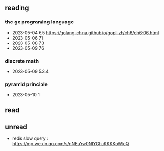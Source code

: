 ## reading

### the go programing language 
- 2023-05-04  6.5 https://golang-china.github.io/gopl-zh/ch6/ch6-06.html
- 2023-05-06  7.1
- 2023-05-08  7.3
- 2023-05-09  7.6

### discrete math
- 2023-05-09 5.3.4

### pyramid principle
- 2023-05-10 1

## read

## unread
- redis slow query : https://mp.weixin.qq.com/s/nNEuYw0NlYGhuKKKKoWfcQ
